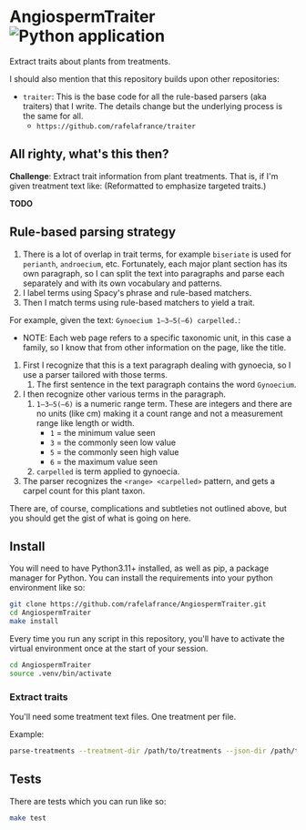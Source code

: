 # AngiospermTraiter ![Python application](https://github.com/rafelafrance/AngiospermTraiter/workflows/CI/badge.svg)

Extract traits about plants from treatments.

I should also mention that this repository builds upon other repositories:
- `traiter`: This is the base code for all the rule-based parsers (aka traiters) that I write. The details change but the underlying process is the same for all.
  - `https://github.com/rafelafrance/traiter`

## All righty, what's this then?

**Challenge**: Extract trait information from plant treatments. That is, if I'm given treatment text like: (Reformatted to emphasize targeted traits.)

**TODO**

## Rule-based parsing strategy
1. There is a lot of overlap in trait terms, for example `biseriate` is used for `perianth`, `androecium`, etc. Fortunately, each major plant section has its own paragraph, so I can split the text into paragraphs and parse each separately and with its own vocabulary and patterns.
2. I label terms using Spacy's phrase and rule-based matchers.
3. Then I match terms using rule-based matchers to yield a trait.

For example, given the text: `Gynoecium 1–3–5(–6) carpelled.`:
- NOTE: Each web page refers to a specific taxonomic unit, in this case a family, so I know that from other information on the page, like the title.
1. First I recognize that this is a text paragraph dealing with gynoecia, so I use a parser tailored with those terms.
   1. The first sentence in the text paragraph contains the word `Gynoecium`.
2. I then recognize other various terms in the paragraph.
   1. `1–3–5(–6)` is a numeric range term. These are integers and there are no units (like cm) making it a count range and not a measurement range like length or width.
       - `1` = the minimum value seen
       - `3` = the commonly seen low value
       - `5` = the commonly seen high value
       - `6` = the maximum value seen
   2. `carpelled` is term applied to gynoecia.
3. The parser recognizes the `<range> <carpelled>` pattern, and gets a carpel count for this plant taxon.

There are, of course, complications and subtleties not outlined above, but you should get the gist of what is going on here.

## Install

You will need to have Python3.11+ installed, as well as pip, a package manager for Python.
You can install the requirements into your python environment like so:
```bash
git clone https://github.com/rafelafrance/AngiospermTraiter.git
cd AngiospermTraiter
make install
```

Every time you run any script in this repository, you'll have to activate the virtual environment once at the start of your session.

```bash
cd AngiospermTraiter
source .venv/bin/activate
```

### Extract traits

You'll need some treatment text files. One treatment per file.

Example:

```bash
parse-treatments --treatment-dir /path/to/treatments --json-dir /path/to/output/traits --html-file /path/to/traits.html
```

## Tests

There are tests which you can run like so:
```bash
make test
```
